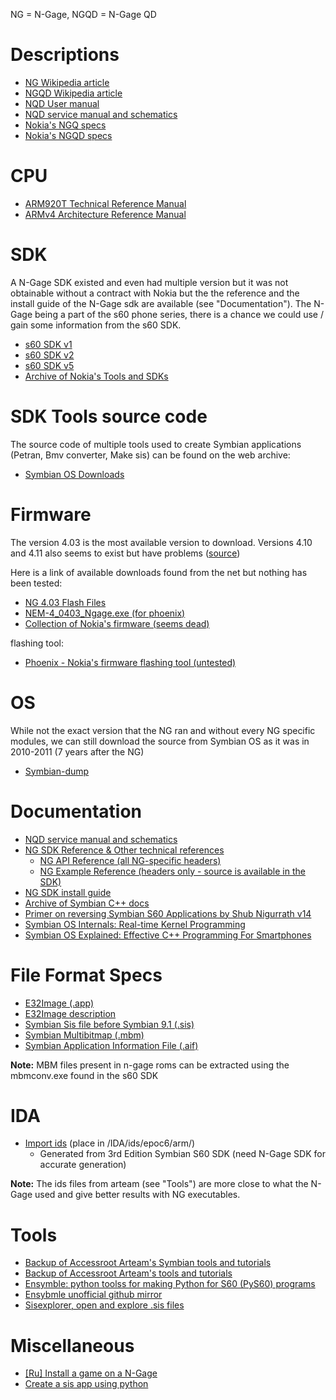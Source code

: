 NG = N-Gage, NGQD = N-Gage QD


# Descriptions

* [NG Wikipedia article](https://en.wikipedia.org/wiki/N-Gage_(device))
* [NGQD Wikipedia article](https://en.wikipedia.org/wiki/N-Gage_QD)
* [NQD User manual](http://www.manualslib.com/manual/112327/Nokia-N-Gage-Qd.html?page=4#manual)
* [NQD service manual and schematics](http://www.cpkb.org/wiki/Nokia_N-Gage_QD_service_manual_and_schematics_download)
* [Nokia's NGQ specs](http://web.archive.org/web/20040604111114/http://www.n-gage.com/en-R1/gamedeck/ngage/techspex/)
* [Nokia's NGQD specs](http://web.archive.org/web/20080115210709/http://www.n-gage.com/en-R1/gamedeck/ngage_qd/techspex/)

# CPU

* [ARM920T Technical Reference Manual](http://infocenter.arm.com/help/index.jsp?topic=/com.arm.doc.ddi0151c/I71066.html) 
* [ARMv4 Architecture Reference Manual](https://www.altera.com/content/dam/altera-www/global/en_US/pdfs/literature/third-party/archives/ddi0100e_arm_arm.pdf)

# SDK

A N-Gage SDK existed and even had multiple version but it was not obtainable without a contract with Nokia but the the reference and the install guide of the N-Gage sdk are available (see "Documentation"). The N-Gage being a part of the s60 phone series, there is a chance we could use / gain some information from the s60 SDK.

* [s60 SDK v1](https://mega.nz/#!Tw4V3ILJ!hLaHP33Yt6X2W0wOrIRoHYmBwAtkYWfDIqk5H3Fj6xk)
* [s60 SDK v2](https://mega.co.nz/#!dRZC1QDQ!jkjYA5aMv8uPc3H7gR37XLbkD_Istm62skstwzIiPec)
* [s60 SDK v5](http://www.mediafire.com/download/mbahmx9nyry45vj/S60_5th_SDK_ASP_v1.0.1.zip)
* [Archive of Nokia's Tools and SDKs](https://www.mediafire.com/folder/79jhy594xb3uk/Symbian_Development)

# SDK Tools source code

The source code of multiple tools used to create Symbian applications (Petran, Bmv converter, Make sis) can be found on the web archive:

* [Symbian OS Downloads](http://web.archive.org/web/20040219100337/http://symbianos.org/download/)

# Firmware

The version 4.03 is the most available version to download. Versions 4.10 and 4.11 also seems to exist but have problems ([source](http://my-symbian.com/forum/viewtopic.php?t=19466))

Here is a link of available downloads found from the net but nothing has been tested:

* [NG 4.03 Flash Files](http://www.freeflashfile.com/nokia.php?opt=bm9raWEvRENUNC9OR0FHRS5ORU0tNA%3D%3D)
* [NEM-4_0403_Ngage.exe (for phoenix)](http://www.4shared.com/file/FGyn2kWL/NEM-4_0403_Ngage.html)
* [Collection of Nokia's firmware (seems dead)](http://forum.gsmhosting.com/vbb/6329670-post3.html)

flashing tool:
* [Phoenix - Nokia's firmware flashing tool (untested)](http://www.allmobiletools.net/2014/12/nokia-phoenix-service-software-201415.html)

# OS

While not the exact version that the NG ran and without every NG specific modules, we can still download the source from Symbian OS as it was in 2010-2011 (7 years after the NG)

* [Symbian-dump](https://sourceforge.net/projects/symbiandump/)


# Documentation

* [NQD service manual and schematics](http://www.cpkb.org/wiki/Nokia_N-Gage_QD_service_manual_and_schematics_download)
* [NG SDK Reference & Other technical references](https://techwriter79.wikispaces.com/Nokia)
    - [NG API Reference (all NG-specific headers)](https://techwriter79.wikispaces.com/file/view/Ngage_API_Reference.chm/555671371/Ngage_API_Reference.chm)
    - [NG Example Reference (headers only - source is available in the SDK)](https://techwriter79.wikispaces.com/file/view/Ngage_Examples.chm/555671383/Ngage_Examples.chm)
* [NG SDK install guide](https://techwriter79.wikispaces.com/file/view/NGage_SDK_2.1_Installation_Guide.pdf)
* [Archive of Symbian C++ docs](http://web.archive.org/web/20141028092534/http://developer.nokia.com/community/wiki/Symbian_C%2B%2B)
* [Primer on reversing Symbian S60 Applications by Shub Nigurrath v14](https://mega.nz/#!pIYQxBLQ!dXoXBt2_kjmJ4RHmRDrSreZn9c1U3oTJ-WYbSDbKqu8)
* [Symbian OS Internals: Real-time Kernel Programming](http://citeseerx.ist.psu.edu/viewdoc/download?rep=rep1&type=pdf&doi=10.1.1.168.3691)
* [Symbian OS Explained: Effective C++ Programming For Smartphones](http://g-02.ebooks-it.org/e-books/wiley/Wiley.Symbian.OS.Explained.Jan.2005.ISBN.0470021306.pdf?l=Sj-Kh7qEEUDqkpLqhiMbFQ)

# File Format Specs

* [E32Image (.app)](https://web.archive.org/web/20091213034509/http://wiki.forum.nokia.com/index.php/E32Image) 
* [E32Image description](http://web.archive.org/web/20070616175615/http://www.antonypranata.com/articles/e32fileformat.html)
* [Symbian Sis file before Symbian 9.1 (.sis)](http://www.thoukydides.webspace.virginmedia.com/sis.html)
* [Symbian Multibitmap (.mbm)](http://fileformats.archiveteam.org/wiki/EPOC_MBM)
* [Symbian Application Information File (.aif)](http://fileformats.archiveteam.org/wiki/EPOC_AIF)

**Note:** MBM files present in n-gage roms can be extracted using the mbmconv.exe found in the s60 SDK

# IDA
* [Import ids](https://mega.nz/#!EdRViIpR!a_b0y4lw2tufpvu6hDSahpqFXJDZ44E5kqam9AstNvA) (place in /IDA/ids/epoc6/arm/)
  - Generated from 3rd Edition Symbian S60 SDK (need N-Gage SDK for accurate generation)

**Note:** The ids files from arteam (see "Tools") are more close to what the N-Gage used and give better results with NG executables.

# Tools

* [Backup of Accessroot Arteam's Symbian tools and tutorials](https://mega.nz/#!j8gQVABI!MOWKcTM61x87IIau0QdFYLeVVjpamCuiyFafR3OFSmI)
* [Backup of Accessroot Arteam's tools and tutorials](https://mega.nz/#!v9ZAGLAQ!TTquoYgJCkWTDmOdxv0AU18x8sOpAKYMJ43-jNG0jbE)
* [Ensymble: python toolss for making Python for S60 (PyS60) programs](https://code.google.com/archive/p/ensymble/)
* [Ensybmle unofficial github mirror](https://github.com/essaic/ensymble/)
* [Sisexplorer, open and explore .sis files](http://www.symbian-toys.com/sisxplorer.aspx)

# Miscellaneous

* [[Ru] Install a game on a N-Gage](http://rutracker.org/forum/viewtopic.php?t=329313)
* [Create a sis app using python](http://www.mobilenin.com/pys60/info_standalone_application.htm)